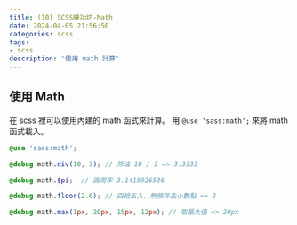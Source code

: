 ```yaml
---
title: (10) SCSS練功坊-Math
date: 2024-04-05 21:56:50
categories: scss
tags: 
- scss
description: '使用 math 計算'
---
```


## 使用 Math

在 scss 裡可以使用內建的 math 函式來計算。
用 `@use 'sass:math';` 來將 math 函式載入。

``` scss
@use 'sass:math';

@debug math.div(10, 3); // 除法 10 / 3 => 3.3333 

@debug math.$pi;  // 圓周率 3.1415926536

@debug math.floor(2.6); // 四捨五入，無條件去小數點 => 2

@debug math.max(1px, 20px, 15px, 12px); // 取最大值 => 20px
```
